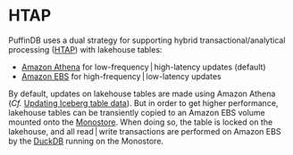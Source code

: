 # HTAP

PuffinDB uses a dual strategy for supporting hybrid transactional/analytical processing ([HTAP](https://en.wikipedia.org/wiki/Hybrid_transactional/analytical_processing)) with lakehouse tables:

- [Amazon Athena](https://aws.amazon.com/athena/) for low-frequency | high-latency updates (default)
- [Amazon EBS](https://aws.amazon.com/ebs/) for high-frequency | low-latency updates

By default, updates on lakehouse tables are made using Amazon Athena (*Cf.* [Updating Iceberg table data](https://docs.aws.amazon.com/athena/latest/ug/querying-iceberg-updating-iceberg-table-data.html)). But in order to get higher performance, lakehouse tables can be transiently copied to an Amazon EBS volume mounted onto the [Monostore](Monostore.md). When doing so, the table is locked on the lakehouse, and all read | write transactions are performed on Amazon EBS by the [DuckDB](https://duckdb.org/) running on the Monostore.
